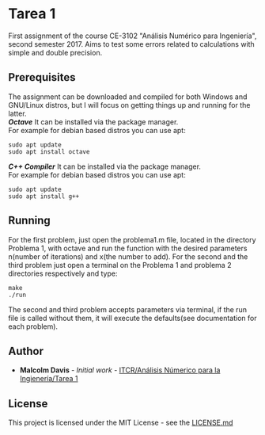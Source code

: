 # Tarea 1
First assignment of the course CE-3102 "Análisis Numérico para Ingeniería", second semester 2017. Aims to test some errors related to calculations with simple and double precision.

## Prerequisites
The assignment can be downloaded and compiled for both Windows and GNU/Linux distros, but I will focus on getting things up and running for the latter.   
***Octave***
It can be installed via the package manager.   
For example for debian based distros you can use apt:
```
sudo apt update
sudo apt install octave
```
***C++ Compiler***
It can be installed via the package manager.   
For example for debian based distros you can use apt:
```
sudo apt update
sudo apt install g++
```
## Running

For the first problem, just open the problema1.m file, located in the directory Problema 1, with octave and run the function with the desired parameters n(number of iterations) and x(the number to add).
For the second and the third problem just open a terminal on the Problema 1 and problema 2 directories respectively and type:
```
make
./run
```
The second and third problem accepts parameters via terminal, if the run file is called without them, it will execute the defaults(see documentation for each problem).
## Author
* **Malcolm Davis** - *Initial work* - [ITCR/Análisis Númerico para la Ingienería/Tarea 1](https://github.com/malkam03/ITCR/tree/Analisis_Numerico_para_la_Ingenieria/Tarea1)

## License

This project is licensed under the MIT License - see the [LICENSE.md](../../../LICENSE.md)


